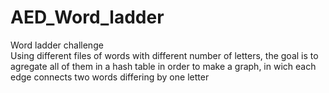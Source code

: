 # AED_Word_ladder
Word ladder challenge <br />
Using different files of words with different number of letters, the goal is to agregate all of them in a hash table in order to make a graph, in wich each edge connects two words differing by one letter

